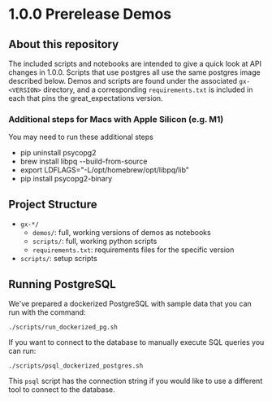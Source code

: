 # 1.0.0 Prerelease Demos

## About this repository

The included scripts and notebooks are intended to give a quick look at API changes in 1.0.0.
Scripts that use postgres all use the same postgres image described below.
Demos and scripts are found under the associated `gx-<VERSION>` directory, and a corresponding `requirements.txt` is included in each that pins the great_expectations version.

### Additional steps for Macs with Apple Silicon (e.g. M1)
You may need to run these additional steps
* pip uninstall psycopg2
* brew install libpq --build-from-source
* export LDFLAGS="-L/opt/homebrew/opt/libpq/lib"
* pip install psycopg2-binary

## Project Structure

* `gx-*/`
  * `demos/`: full, working versions of demos as notebooks
  * `scripts/`: full, working python scripts
  * `requirements.txt`: requirements files for the specific version
* `scripts/`: setup scripts

## Running PostgreSQL

We've prepared a dockerized PostgreSQL with sample data that you can run with the command:
```
./scripts/run_dockerized_pg.sh
```

If you want to connect to the database to manually execute SQL queries you can run:
```
./scripts/psql_dockerized_postgres.sh
```
This `psql` script has the connection string if you would like to use a different tool to connect to the database.
